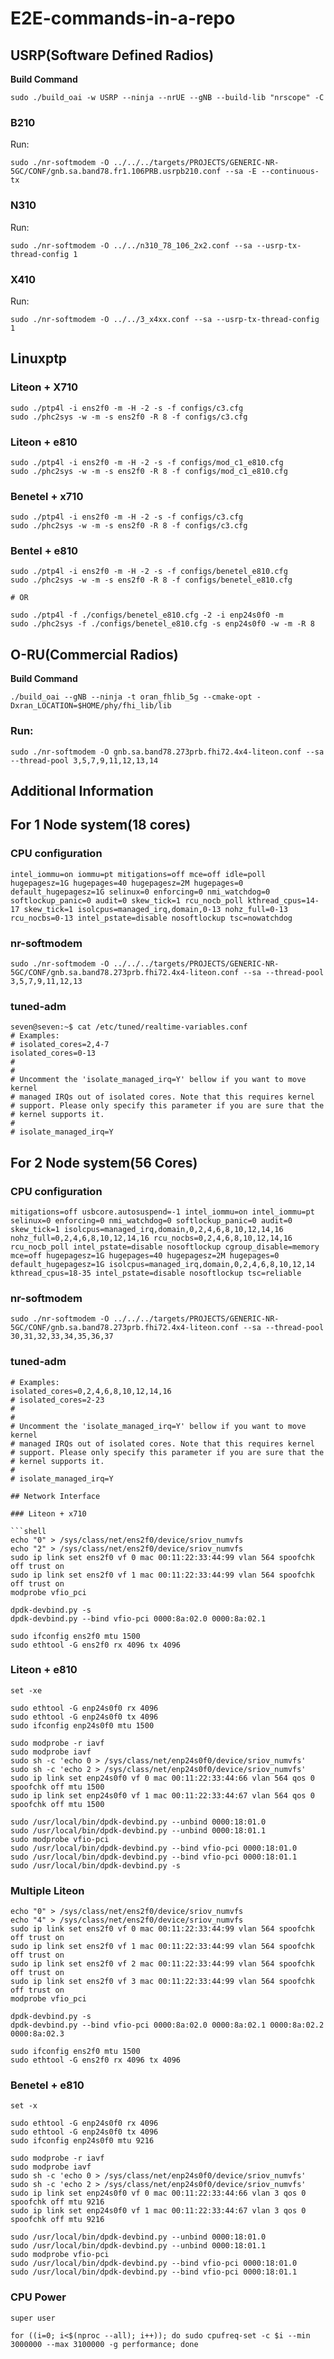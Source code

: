 # E2E-commands-in-a-repo

## USRP(Software Defined Radios)

**Build Command**
```shell
sudo ./build_oai -w USRP --ninja --nrUE --gNB --build-lib "nrscope" -C
```

### B210

Run:
```shell
sudo ./nr-softmodem -O ../../../targets/PROJECTS/GENERIC-NR-5GC/CONF/gnb.sa.band78.fr1.106PRB.usrpb210.conf --sa -E --continuous-tx
```

### N310

Run:
```shell
sudo ./nr-softmodem -O ../../n310_78_106_2x2.conf --sa --usrp-tx-thread-config 1
```

### X410

Run:
```shell
sudo ./nr-softmodem -O ../../3_x4xx.conf --sa --usrp-tx-thread-config 1
```


## Linuxptp

### Liteon + X710

```shell
sudo ./ptp4l -i ens2f0 -m -H -2 -s -f configs/c3.cfg
sudo ./phc2sys -w -m -s ens2f0 -R 8 -f configs/c3.cfg
```
### Liteon + e810

```shell
sudo ./ptp4l -i ens2f0 -m -H -2 -s -f configs/mod_c1_e810.cfg
sudo ./phc2sys -w -m -s ens2f0 -R 8 -f configs/mod_c1_e810.cfg
```
### Benetel + x710

```shell
sudo ./ptp4l -i ens2f0 -m -H -2 -s -f configs/c3.cfg
sudo ./phc2sys -w -m -s ens2f0 -R 8 -f configs/c3.cfg
```

### Bentel + e810

```shell
sudo ./ptp4l -i ens2f0 -m -H -2 -s -f configs/benetel_e810.cfg
sudo ./phc2sys -w -m -s ens2f0 -R 8 -f configs/benetel_e810.cfg

# OR

sudo ./ptp4l -f ./configs/benetel_e810.cfg -2 -i enp24s0f0 -m
sudo ./phc2sys -f ./configs/benetel_e810.cfg -s enp24s0f0 -w -m -R 8
```

## O-RU(Commercial Radios)

**Build Command**

```shell
./build_oai --gNB --ninja -t oran_fhlib_5g --cmake-opt -Dxran_LOCATION=$HOME/phy/fhi_lib/lib
```

### Run:

```shell
sudo ./nr-softmodem -O gnb.sa.band78.273prb.fhi72.4x4-liteon.conf --sa --thread-pool 3,5,7,9,11,12,13,14
```


## Additional Information


## For 1 Node system(18  cores)

### CPU configuration
```shell
intel_iommu=on iommu=pt mitigations=off mce=off idle=poll hugepagesz=1G hugepages=40 hugepagesz=2M hugepages=0 default_hugepagesz=1G selinux=0 enforcing=0 nmi_watchdog=0 softlockup_panic=0 audit=0 skew_tick=1 rcu_nocb_poll kthread_cpus=14-17 skew_tick=1 isolcpus=managed_irq,domain,0-13 nohz_full=0-13 rcu_nocbs=0-13 intel_pstate=disable nosoftlockup tsc=nowatchdog
```
### nr-softmodem

```shell
sudo ./nr-softmodem -O ../../../targets/PROJECTS/GENERIC-NR-5GC/CONF/gnb.sa.band78.273prb.fhi72.4x4-liteon.conf --sa --thread-pool 3,5,7,9,11,12,13
```
### tuned-adm

```shell
seven@seven:~$ cat /etc/tuned/realtime-variables.conf 
# Examples:
# isolated_cores=2,4-7
isolated_cores=0-13
#
#
# Uncomment the 'isolate_managed_irq=Y' bellow if you want to move kernel
# managed IRQs out of isolated cores. Note that this requires kernel
# support. Please only specify this parameter if you are sure that the
# kernel supports it.
#
# isolate_managed_irq=Y
```

## For 2 Node system(56 Cores)

### CPU configuration
```shell
mitigations=off usbcore.autosuspend=-1 intel_iommu=on intel_iommu=pt selinux=0 enforcing=0 nmi_watchdog=0 softlockup_panic=0 audit=0 skew_tick=1 isolcpus=managed_irq,domain,0,2,4,6,8,10,12,14,16 nohz_full=0,2,4,6,8,10,12,14,16 rcu_nocbs=0,2,4,6,8,10,12,14,16 rcu_nocb_poll intel_pstate=disable nosoftlockup cgroup_disable=memory mce=off hugepagesz=1G hugepages=40 hugepagesz=2M hugepages=0 default_hugepagesz=1G isolcpus=managed_irq,domain,0,2,4,6,8,10,12,14 kthread_cpus=18-35 intel_pstate=disable nosoftlockup tsc=reliable
```
### nr-softmodem

```shell
sudo ./nr-softmodem -O ../../../targets/PROJECTS/GENERIC-NR-5GC/CONF/gnb.sa.band78.273prb.fhi72.4x4-liteon.conf --sa --thread-pool 30,31,32,33,34,35,36,37
```
### tuned-adm

```shell
# Examples:
isolated_cores=0,2,4,6,8,10,12,14,16
# isolated_cores=2-23
#
#
# Uncomment the 'isolate_managed_irq=Y' bellow if you want to move kernel
# managed IRQs out of isolated cores. Note that this requires kernel
# support. Please only specify this parameter if you are sure that the
# kernel supports it.
#
# isolate_managed_irq=Y
```

```
## Network Interface

### Liteon + x710

```shell
echo "0" > /sys/class/net/ens2f0/device/sriov_numvfs
echo "2" > /sys/class/net/ens2f0/device/sriov_numvfs
sudo ip link set ens2f0 vf 0 mac 00:11:22:33:44:99 vlan 564 spoofchk off trust on 
sudo ip link set ens2f0 vf 1 mac 00:11:22:33:44:99 vlan 564 spoofchk off trust on
modprobe vfio_pci

dpdk-devbind.py -s
dpdk-devbind.py --bind vfio-pci 0000:8a:02.0 0000:8a:02.1

sudo ifconfig ens2f0 mtu 1500
sudo ethtool -G ens2f0 rx 4096 tx 4096
```

### Liteon + e810

```shell
set -xe

sudo ethtool -G enp24s0f0 rx 4096
sudo ethtool -G enp24s0f0 tx 4096
sudo ifconfig enp24s0f0 mtu 1500

sudo modprobe -r iavf
sudo modprobe iavf
sudo sh -c 'echo 0 > /sys/class/net/enp24s0f0/device/sriov_numvfs'
sudo sh -c 'echo 2 > /sys/class/net/enp24s0f0/device/sriov_numvfs'
sudo ip link set enp24s0f0 vf 0 mac 00:11:22:33:44:66 vlan 564 qos 0 spoofchk off mtu 1500
sudo ip link set enp24s0f0 vf 1 mac 00:11:22:33:44:67 vlan 564 qos 0 spoofchk off mtu 1500

sudo /usr/local/bin/dpdk-devbind.py --unbind 0000:18:01.0
sudo /usr/local/bin/dpdk-devbind.py --unbind 0000:18:01.1
sudo modprobe vfio-pci
sudo /usr/local/bin/dpdk-devbind.py --bind vfio-pci 0000:18:01.0
sudo /usr/local/bin/dpdk-devbind.py --bind vfio-pci 0000:18:01.1
sudo /usr/local/bin/dpdk-devbind.py -s
```

### Multiple Liteon

```shell
echo "0" > /sys/class/net/ens2f0/device/sriov_numvfs
echo "4" > /sys/class/net/ens2f0/device/sriov_numvfs
sudo ip link set ens2f0 vf 0 mac 00:11:22:33:44:99 vlan 564 spoofchk off trust on 
sudo ip link set ens2f0 vf 1 mac 00:11:22:33:44:99 vlan 564 spoofchk off trust on
sudo ip link set ens2f0 vf 2 mac 00:11:22:33:44:99 vlan 564 spoofchk off trust on
sudo ip link set ens2f0 vf 3 mac 00:11:22:33:44:99 vlan 564 spoofchk off trust on
modprobe vfio_pci

dpdk-devbind.py -s
dpdk-devbind.py --bind vfio-pci 0000:8a:02.0 0000:8a:02.1 0000:8a:02.2 0000:8a:02.3

sudo ifconfig ens2f0 mtu 1500
sudo ethtool -G ens2f0 rx 4096 tx 4096
```

### Benetel + e810

```shell
set -x

sudo ethtool -G enp24s0f0 rx 4096
sudo ethtool -G enp24s0f0 tx 4096
sudo ifconfig enp24s0f0 mtu 9216

sudo modprobe -r iavf
sudo modprobe iavf
sudo sh -c 'echo 0 > /sys/class/net/enp24s0f0/device/sriov_numvfs'
sudo sh -c 'echo 2 > /sys/class/net/enp24s0f0/device/sriov_numvfs'
sudo ip link set enp24s0f0 vf 0 mac 00:11:22:33:44:66 vlan 3 qos 0 spoofchk off mtu 9216
sudo ip link set enp24s0f0 vf 1 mac 00:11:22:33:44:67 vlan 3 qos 0 spoofchk off mtu 9216

sudo /usr/local/bin/dpdk-devbind.py --unbind 0000:18:01.0
sudo /usr/local/bin/dpdk-devbind.py --unbind 0000:18:01.1
sudo modprobe vfio-pci
sudo /usr/local/bin/dpdk-devbind.py --bind vfio-pci 0000:18:01.0
sudo /usr/local/bin/dpdk-devbind.py --bind vfio-pci 0000:18:01.1
```
### CPU Power
`super user`
```shell
for ((i=0; i<$(nproc --all); i++)); do sudo cpufreq-set -c $i --min 3000000 --max 3100000 -g performance; done
```

